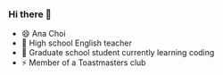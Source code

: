 ### Hi there 👋
- 😄 Ana Choi
- 🔭 High school English teacher
- 🌱 Graduate school student currently learning coding
- ⚡ Member of a Toastmasters club

<!--
**sundaybest3/sundaybest3** is a ✨ _special_ ✨ repository because its `README.md` (this file) appears on your GitHub profile.

Here are some ideas to get you started:

- 🔭 I’m currently working on ...
- 🌱 I’m currently learning ...
- 👯 I’m looking to collaborate on ...
- 🤔 I’m looking for help with ...
- 💬 Ask me about ...
- 📫 How to reach me: ...
- 😄 Pronouns: ...
- ⚡ Fun fact: ...
-->
